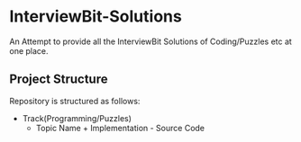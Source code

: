 # InterviewBit-Solutions
An Attempt to provide all the InterviewBit Solutions of Coding/Puzzles etc at one place.

## Project Structure

Repository is structured as follows:

- Track(Programming/Puzzles)
    + Topic Name
            + Implementation - Source Code
